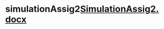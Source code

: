 # simulationAssig2[SimulationAssig2.docx](https://github.com/Adnan4456/simulationAssig2/files/10762137/SimulationAssig2.docx)
